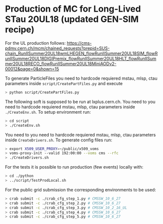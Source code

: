 
# Production of MC for Long-Lived STau 20UL18 (updated GEN-SIM recipe)

For the UL production follows: https://cms-pdmv.cern.ch/mcm/chained_requests?prepid=SUS-chain_RunIISummer20UL18wmLHEGEN_flowRunIISummer20UL18SIM_flowRunIISummer20UL18DIGIPremix_flowRunIISummer20UL18HLT_flowRunIISummer20UL18RECO_flowRunIISummer20UL18MiniAODv2-00012&page=0&shown=15

To generate ParticleFiles you need to hardcode requiered mstau, mlsp, ctau parameters inside `script/CreatePartFiles.py` and execute
```sh
> python script/CreatePartFiles.py
```

The following soft is supposed to be run at lxplus.cern.ch. You need to you need to hardcode requiered mstau, mlsp, ctau parameters inside `./CreateEnv.sh`. To setup environment run:
```sh
> cd script
> ./CreateEnv.sh
```

You need to you need to hardcode requiered mstau, mlsp, ctau parameters inside `CreateDrivers.sh`. To generate config files run:
```sh
> export X509_USER_PROXY=~/public/x509_voms
> voms-proxy-init --valid 192:00:00 --voms cms --rfc
> ./CreateDrivers.sh
```


For the tests it is possible to run production (few events) locally with:
```sh
> cd ./python
> ../script/TestProdLocal.sh
```

For the public grid submission the corresponding environments to be used:
```sh
> crab submit -c ./crab_cfg_step_1.py # CMSSW_10_6_27
> crab submit -c ./crab_cfg_step_2.py # CMSSW_10_6_27
> crab submit -c ./crab_cfg_step_3.py # CMSSW_10_2_16_UL
> crab submit -c ./crab_cfg_step_4.py # CMSSW_10_6_27
> crab submit -c ./crab_cfg_step_5.py # CMSSW_10_6_27
```
